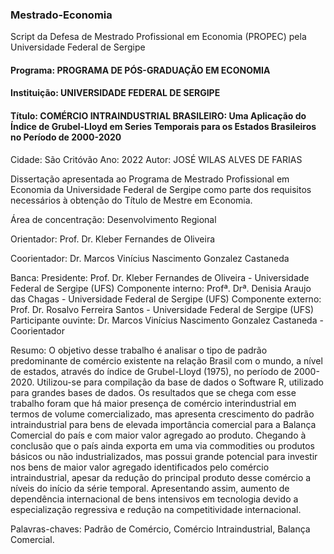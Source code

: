 ### Mestrado-Economia
Script da Defesa de Mestrado Profissional em Economia (PROPEC) pela Universidade Federal de Sergipe

#### Programa: PROGRAMA DE PÓS-GRADUAÇÃO EM ECONOMIA
#### Instituição: UNIVERSIDADE FEDERAL DE SERGIPE
#### Título: COMÉRCIO INTRAINDUSTRIAL BRASILEIRO: Uma Aplicação do Índice de Grubel-Lloyd em Series Temporais para os Estados Brasileiros no Período de 2000-2020
Cidade: São Critóvão
Ano: 2022
Autor: JOSÉ WILAS ALVES DE FARIAS

Dissertação apresentada ao Programa de Mestrado Profissional em Economia da Universidade Federal de Sergipe como parte dos requisitos necessários à obtenção do Título de Mestre em Economia.

Área de concentração: Desenvolvimento Regional

Orientador: Prof. Dr. Kleber Fernandes de Oliveira

Coorientador: Dr. Marcos Vinícius Nascimento Gonzalez Castaneda

Banca:
Presidente: Prof. Dr. Kleber Fernandes de Oliveira - Universidade Federal de Sergipe (UFS)
Componente interno: Profª. Drª. Denisia Araujo das Chagas - Universidade Federal de Sergipe (UFS)
Componente externo: Prof. Dr. Rosalvo Ferreira Santos - Universidade Federal de Sergipe (UFS)
Participante ouvinte: Dr. Marcos Vinícius Nascimento Gonzalez Castaneda - Coorientador

Resumo: O objetivo desse trabalho é analisar o tipo de padrão predominante de comércio existente na 
relação Brasil com o mundo, a nível de estados, através do índice de Grubel-Lloyd (1975), no
período de 2000-2020. Utilizou-se para compilação da base de dados o Software R, utilizado
para grandes bases de dados. Os resultados que se chega com esse trabalho foram que há maior
presença de comércio interindustrial em termos de volume comercializado, mas apresenta
crescimento do padrão intraindustrial para bens de elevada importância comercial para a
Balança Comercial do país e com maior valor agregado ao produto. Chegando à conclusão que
o país ainda exporta em uma via commodities ou produtos básicos ou não industrializados, mas
possui grande potencial para investir nos bens de maior valor agregado identificados pelo
comércio intraindustrial, apesar da redução do principal produto desse comércio a níveis do
início da série temporal. Apresentando assim, aumento de dependência internacional de bens
intensivos em tecnologia devido a especialização regressiva e redução na competitividade
internacional.

Palavras-chaves: Padrão de Comércio, Comércio Intraindustrial, Balança Comercial.



